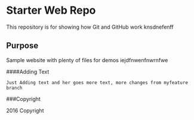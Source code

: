 # Starter Web Repo

This repository is for showing how Git and GitHub work
knsdnefenff
## Purpose

Sample website with plenty of files for demos
iejdfnwenfnwrnfwe

####Adding Text


	Just Adding text and her goes more text, more changes from myfeature branch
###Copyright

2016 Copyright
